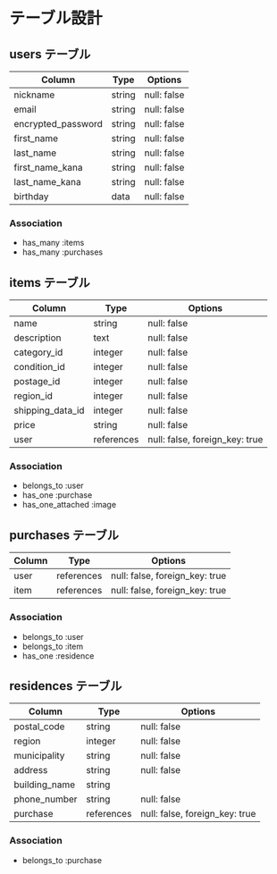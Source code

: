 # テーブル設計

## users テーブル

| Column             | Type   | Options     |
| ------------------ | ------ | ----------- |
| nickname           | string | null: false |
| email              | string | null: false |
| encrypted_password | string | null: false |
| first_name         | string | null: false |
| last_name          | string | null: false |
| first_name_kana    | string | null: false |
| last_name_kana     | string | null: false |
| birthday           | data   | null: false |

### Association

- has_many :items
- has_many :purchases

## items テーブル

| Column            | Type       | Options     |
| ----------------- | ---------- | ----------- |
| name              | string     | null: false |
| description       | text       | null: false |
| category_id       | integer    | null: false |
| condition_id      | integer    | null: false |
| postage_id        | integer    | null: false |
| region_id         | integer    | null: false |
| shipping_data_id  | integer    | null: false |
| price             | string     | null: false |
| user              | references | null: false, foreign_key: true |

### Association

- belongs_to :user
- has_one    :purchase
- has_one_attached :image

## purchases テーブル

| Column           | Type       | Options                        |
| ---------------- | ---------- | ------------------------------ |
| user             | references | null: false, foreign_key: true |
| item             | references | null: false, foreign_key: true |

### Association

- belongs_to :user
- belongs_to :item
- has_one    :residence

## residences テーブル

| Column        | Type       | Options     |
| ------------- | ---------- | ----------- |
| postal_code   | string     | null: false |
| region        | integer    | null: false |
| municipality  | string     | null: false |
| address       | string     | null: false |
| building_name | string     |
| phone_number  | string     | null: false |
| purchase      | references | null: false, foreign_key: true |

### Association

- belongs_to :purchase